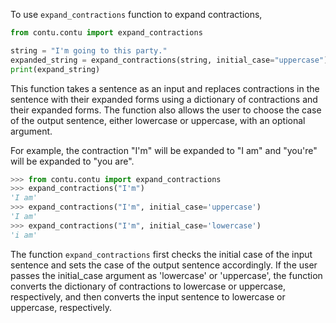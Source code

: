 To use `expand_contractions` function to expand contractions,

```python
from contu.contu import expand_contractions

string = "I'm going to this party."
expanded_string = expand_contractions(string, initial_case="uppercase")
print(expand_string)
```
This function takes a sentence as an input and replaces contractions in the sentence with their expanded forms using a dictionary of contractions and their expanded forms. The function also allows the user to choose the case of the output sentence, either lowercase or uppercase, with an optional argument.

For example, the contraction "I'm" will be expanded to "I am" and "you're" will be expanded to "you are".

```python
>>> from contu.contu import expand_contractions
>>> expand_contractions("I'm")
'I am'
>>> expand_contractions("I'm", initial_case='uppercase')
'I am'
>>> expand_contractions("I'm", initial_case='lowercase')
'i am'
```


The function `expand_contractions` first checks the initial case of the input sentence and sets the case of the output sentence accordingly. If the user passes the initial_case argument as 'lowercase' or 'uppercase', the function converts the dictionary of contractions to lowercase or uppercase, respectively, and then converts the input sentence to lowercase or uppercase, respectively.
